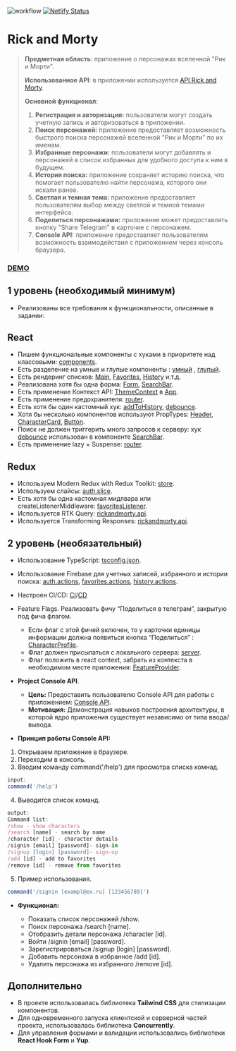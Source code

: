![workflow](https://github.com/afect13/aston-react-project/actions/workflows/github-actions.yml/badge.svg) [![Netlify Status](https://api.netlify.com/api/v1/badges/43750681-7d08-49b6-8dfb-7cb52b480631/deploy-status)](https://app.netlify.com/sites/aston-react-project/deploys)
# Rick and Morty
>**Предметная область**: приложение о персонажах вселенной "Рик и Морти".
>
>**Использованное API**: в приложении используется [API Rick and Morty](https://rickandmortyapi.com/).
>
> **Основной функционал**:
>
>1. **Регистрация и авторизация:** пользователи могут создать учетную запись и авторизоваться в приложении.
>2. **Поиск персонажей:** приложение предоставляет возможность быстрого поиска персонажей вселенной "Рик и Морти" по их именам.
>3. **Избранные персонажи:** пользователи могут добавлять и персонажей в список избранных для удобного доступа к ним в будущем.
>4. **История поиска:** приложение сохраняет историю поиска, что помогает пользователю найти персонажа, которого они искали ранее.
>5. **Светлая и темная тема:** приложение предоставляет пользователям выбор между светлой и темной темами интерфейса.
>6. **Поделиться персонажами:** приложение может предоставлять кнопку "Share Telegram" в карточке с персонажем.
>7. **Console API:** приложение предоставляет пользователям возможность взаимодействия с приложением через консоль браузера. 


### 	[DEMO](https://aston-react-project.netlify.app/)

## **1 уровень (необходимый минимум)**

- Реализованы все требования к функциональности, описанные в задании:

## React

- Пишем функциональные компоненты c хуками в приоритете над классовыми:  [components](https://github.com/afect13/aston-react-project/tree/main/src/components).
- Есть разделение на умные и глупые компоненты : [умный](https://github.com/afect13/aston-react-project/blob/main/src/components/characterProfile/CharacterProfile.tsx)
, [глупый](https://github.com/afect13/aston-react-project/blob/main/src/components/layout/Layout.tsx).
- Есть рендеринг списков: [Main](https://github.com/afect13/aston-react-project/blob/main/src/pages/main/Main.tsx),
  [Favorites](https://github.com/afect13/aston-react-project/blob/main/src/pages/favorites/Favorites.tsx), [History](https://github.com/afect13/aston-react-project/blob/main/src/pages/history/History.tsx) и.т.д.
- Реализована хотя бы одна форма: [Form](https://github.com/afect13/aston-react-project/blob/main/src/components/form/Form.tsx), [SearchBar](https://github.com/afect13/aston-react-project/blob/main/src/components/searchBar/SearchBar.tsx).
- Есть применение Контекст API: [ThemeContext](https://github.com/afect13/aston-react-project/blob/main/src/components/themeProvider/ThemeProvider.tsx) в [App](https://github.com/afect13/aston-react-project/blob/main/src/App.tsx).
- Есть применение предохранителя: [router](https://github.com/afect13/aston-react-project/blob/main/src/router.tsx).
- Есть хотя бы один кастомный хук: [addToHistory](https://github.com/afect13/aston-react-project/blob/main/src/hooks/addToHistory/addToHistory.ts), [debounce](https://github.com/afect13/aston-react-project/blob/main/src/hooks/debounce/debounce.ts).
- Хотя бы несколько компонентов используют PropTypes: [Header](https://github.com/afect13/aston-react-project/blob/main/src/components/header/Header.tsx), [CharacterCard](https://github.com/afect13/aston-react-project/blob/main/src/components/characterCard/CharacterCard.tsx), [Button](https://github.com/afect13/aston-react-project/blob/main/src/components/button/Button.tsx).
- Поиск не должен триггерить много запросов к серверу: хук [debounce](https://github.com/afect13/aston-react-project/blob/main/src/hooks/debounce/debounce.ts) использован в компоненте [SearchBar](https://github.com/afect13/aston-react-project/blob/main/src/components/searchBar/SearchBar.tsx).
- Есть применение lazy + Suspense: [router](https://github.com/afect13/aston-react-project/blob/main/src/router.tsx).

## Redux

- Используем Modern Redux with Redux Toolkit: [store](https://github.com/afect13/aston-react-project/blob/main/src/store/index.tsx).
- Используем слайсы: [auth.slice](https://github.com/afect13/aston-react-project/blob/main/src/features/auth/auth.slice.ts).
- Есть хотя бы одна кастомная мидлвара или createListenerMiddleware: [favoritesListener](https://github.com/afect13/aston-react-project/blob/main/src/features/listeners/favoritesListener.ts).
- Используется RTK Query: [rickandmorty.api](https://github.com/afect13/aston-react-project/blob/main/src/features/api/rickandmorty.api.ts).
- Используется Transforming Responses: [rickandmorty.api](https://github.com/afect13/aston-react-project/blob/main/src/features/api/rickandmorty.api.ts).

## **2 уровень (необязательный)**

- Использование TypeScript: [tsconfig.json](https://github.com/afect13/aston-react-project/blob/main/tsconfig.json).
- Использование Firebase для учетных записей, избранного и истории поиска: [auth.actions](https://github.com/afect13/aston-react-project/blob/main/src/features/auth/auth.actions.ts),
[favorites.actions](https://github.com/afect13/aston-react-project/blob/main/src/features/favorites/favorites.actions.ts), [history.actions](https://github.com/afect13/aston-react-project/blob/main/src/features/history/history.actions.ts).
- Настроен CI/CD: [CI](https://github.com/afect13/aston-react-project/blob/main/src/features/history/history.actions.ts)/[CD](https://aston-react-project.netlify.app/)
- Feature Flags. Реализовать фичу “Поделиться в телеграм”, закрытую под фича флагом.
  
  - Если флаг с этой фичей включен, то у карточки единицы информации должна появиться кнопка “Поделиться” : [CharacterProfile](https://github.com/afect13/aston-react-project/blob/main/src/components/characterProfile/CharacterProfile.tsx).
  - Флаг должен присылаться с локального сервера: [server](https://github.com/afect13/aston-react-project/tree/main/server).
  - Флаг положить в react context, забрать из контекста в необходимом месте приложения: [FeatureProvider](https://github.com/afect13/aston-react-project/blob/main/src/components/featureProvider/FeatureProvider.tsx).

- **Project Console API**.

	- **Цель:** Предоставить пользователю Console API для работы с приложением: [Console API](https://github.com/afect13/aston-react-project/tree/main/src/console).
  - **Мотивация:** Демонстрация навыков построения архитектуры, в которой ядро приложения существует независимо от типа ввода/вывода.
    
- **Принцип работы Console API:**

1. Открываем приложение в браузере.
2. Переходим в консоль.
3. Вводим команду command('/help') для просмотра списка комнад.
```javascript
input:
command('/help')
```
4. Выводится список команд.
```javascript
output:
Command list:
/show - show characters
/search [name] - search by name
/character [id] - character details
/signin [email] [password]- sign-in
/signup [login] [password]- sign-up
/add [id] - add to favorites
/remove [id] - remove from favorites
```
5. Пример использования.
```javascript
command('/signin [exampl@ex.ru] [123456789]')
```
- **Функционал:**
  
  - Показать список персонажей /show.
  - Поиск персонажа /search [name].
  - Отобразить детали персонажа /character [id].
  - Войти /signin [email] [password].
  - Зарегистрироваться /signup [login] [password].
  - Добавить персонажа в избранное /add [id].
  - Удалить персонажа из избранного /remove [id].

## **Дополнительно**

- В проекте использовалась библиотека **Tailwind CSS** для стилизации компонентов.
- Для одновременного запуска клиентской и серверной частей проекта, использовалась библиотека **Concurrently**.
- Для управления формами и валидации использовались библиотеки **React Hook Form** и **Yup**.
